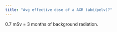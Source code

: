 ```yaml
---
title: "Avg effective dose of a AXR (abd/pelv)?"
---
```

0.7 mSv = 3 months of background radiation.

